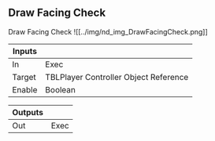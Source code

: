 ## Draw Facing Check
Draw Facing Check
![[../img/nd_img_DrawFacingCheck.png]]

|Inputs||
|--|--|
| In | Exec |
| Target | TBLPlayer Controller Object Reference |
| Enable | Boolean |

|Outputs||
|--|--|
| Out | Exec |
